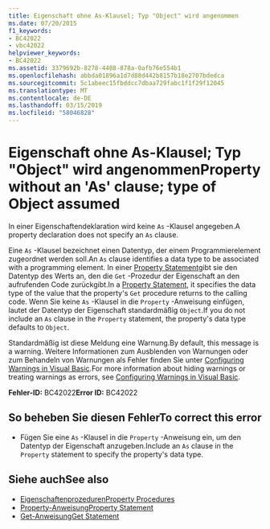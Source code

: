 ```yaml
---
title: Eigenschaft ohne As-Klausel; Typ "Object" wird angenommen
ms.date: 07/20/2015
f1_keywords:
- BC42022
- vbc42022
helpviewer_keywords:
- BC42022
ms.assetid: 3379692b-8278-4488-878a-0afb76e554b1
ms.openlocfilehash: abbda01896a1d7d88d442b8157b18e2707bdedca
ms.sourcegitcommit: 5c1abeec15fbddcc7dbaa729fabc1f1f29f12045
ms.translationtype: MT
ms.contentlocale: de-DE
ms.lasthandoff: 03/15/2019
ms.locfileid: "58046828"
---
```

# <a name="property-without-an-as-clause-type-of-object-assumed"></a><span data-ttu-id="836f7-102">Eigenschaft ohne As-Klausel; Typ "Object" wird angenommen</span><span class="sxs-lookup"><span data-stu-id="836f7-102">Property without an 'As' clause; type of Object assumed</span></span>
<span data-ttu-id="836f7-103">In einer Eigenschaftendeklaration wird keine `As` -Klausel angegeben.</span><span class="sxs-lookup"><span data-stu-id="836f7-103">A property declaration does not specify an `As` clause.</span></span>  
  
 <span data-ttu-id="836f7-104">Eine `As` -Klausel bezeichnet einen Datentyp, der einem Programmierelement zugeordnet werden soll.</span><span class="sxs-lookup"><span data-stu-id="836f7-104">An `As` clause identifies a data type to be associated with a programming element.</span></span> <span data-ttu-id="836f7-105">In einer [Property Statement](../../visual-basic/language-reference/statements/property-statement.md)gibt sie den Datentyp des Werts an, den die `Get` -Prozedur der Eigenschaft an den aufrufenden Code zurückgibt.</span><span class="sxs-lookup"><span data-stu-id="836f7-105">In a [Property Statement](../../visual-basic/language-reference/statements/property-statement.md), it specifies the data type of the value that the property's `Get` procedure returns to the calling code.</span></span> <span data-ttu-id="836f7-106">Wenn Sie keine `As` -Klausel in die `Property` -Anweisung einfügen, lautet der Datentyp der Eigenschaft standardmäßig `Object`.</span><span class="sxs-lookup"><span data-stu-id="836f7-106">If you do not include an `As` clause in the `Property` statement, the property's data type defaults to `Object`.</span></span>  
  
 <span data-ttu-id="836f7-107">Standardmäßig ist diese Meldung eine Warnung.</span><span class="sxs-lookup"><span data-stu-id="836f7-107">By default, this message is a warning.</span></span> <span data-ttu-id="836f7-108">Weitere Informationen zum Ausblenden von Warnungen oder zum Behandeln von Warnungen als Fehler finden Sie unter [Configuring Warnings in Visual Basic](/visualstudio/ide/configuring-warnings-in-visual-basic).</span><span class="sxs-lookup"><span data-stu-id="836f7-108">For more information about hiding warnings or treating warnings as errors, see [Configuring Warnings in Visual Basic](/visualstudio/ide/configuring-warnings-in-visual-basic).</span></span>  
  
 <span data-ttu-id="836f7-109">**Fehler-ID:** BC42022</span><span class="sxs-lookup"><span data-stu-id="836f7-109">**Error ID:** BC42022</span></span>  
  
## <a name="to-correct-this-error"></a><span data-ttu-id="836f7-110">So beheben Sie diesen Fehler</span><span class="sxs-lookup"><span data-stu-id="836f7-110">To correct this error</span></span>  
  
-   <span data-ttu-id="836f7-111">Fügen Sie eine `As` -Klausel in die `Property` -Anweisung ein, um den Datentyp der Eigenschaft anzugeben.</span><span class="sxs-lookup"><span data-stu-id="836f7-111">Include an `As` clause in the `Property` statement to specify the property's data type.</span></span>  
  
## <a name="see-also"></a><span data-ttu-id="836f7-112">Siehe auch</span><span class="sxs-lookup"><span data-stu-id="836f7-112">See also</span></span>

- [<span data-ttu-id="836f7-113">Eigenschaftenprozeduren</span><span class="sxs-lookup"><span data-stu-id="836f7-113">Property Procedures</span></span>](../../visual-basic/programming-guide/language-features/procedures/property-procedures.md)
- [<span data-ttu-id="836f7-114">Property-Anweisung</span><span class="sxs-lookup"><span data-stu-id="836f7-114">Property Statement</span></span>](../../visual-basic/language-reference/statements/property-statement.md)
- [<span data-ttu-id="836f7-115">Get-Anweisung</span><span class="sxs-lookup"><span data-stu-id="836f7-115">Get Statement</span></span>](../../visual-basic/language-reference/statements/get-statement.md)
